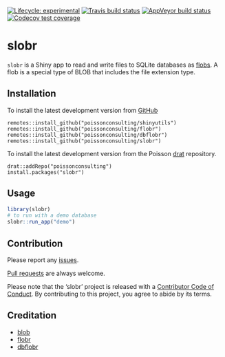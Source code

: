 
<!-- README.md is generated from README.Rmd. Please edit that file -->

<!-- badges: start -->

[![Lifecycle:
experimental](https://img.shields.io/badge/lifecycle-experimental-orange.svg)](https://www.tidyverse.org/lifecycle/#experimental)
[![Travis build
status](https://travis-ci.org/poissonconsulting/slobr.svg?branch=master)](https://travis-ci.org/poissonconsulting/slobr)
[![AppVeyor build
status](https://ci.appveyor.com/api/projects/status/github/poissonconsulting/slobr?branch=master&svg=true)](https://ci.appveyor.com/project/poissonconsulting/slobr)
[![Codecov test
coverage](https://codecov.io/gh/poissonconsulting/slobr/branch/master/graph/badge.svg)](https://codecov.io/gh/poissonconsulting/slobr?branch=master)
<!-- badges: end -->

# slobr

`slobr` is a Shiny app to read and write files to SQLite databases as
[flobs](https://poissonconsulting.github.io/flobr/reference/flob.html).
A flob is a special type of BLOB that includes the file extension type.

## Installation

To install the latest development version from
[GitHub](https://github.com/poissonconsulting/slobr)

    remotes::install_github("poissonconsulting/shinyutils")
    remotes::install_github("poissonconsulting/flobr")
    remotes::install_github("poissonconsulting/dbflobr")
    remotes::install_github("poissonconsulting/slobr")

To install the latest development version from the Poisson
[drat](https://github.com/poissonconsulting/drat) repository.

    drat::addRepo("poissonconsulting")
    install.packages("slobr")

## Usage

``` r
library(slobr)
# to run with a demo database
slobr::run_app("demo")
```

## Contribution

Please report any
[issues](https://github.com/poissonconsulting/slobr/issues).

[Pull requests](https://github.com/poissonconsulting/slobr/pulls) are
always welcome.

Please note that the ‘slobr’ project is released with a [Contributor
Code of Conduct](CODE_OF_CONDUCT.md). By contributing to this project,
you agree to abide by its terms.

## Creditation

  - [blob](https://github.com/tidyverse/blob)
  - [flobr](https://github.com/poissonconsulting/flobr)
  - [dbflobr](https://github.com/poissonconsulting/dbflobr)
